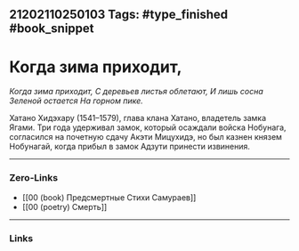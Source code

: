 21202110250103
Tags: #type_finished #book_snippet 
---
# Когда зима приходит,

*Когда зима приходит,
С деревьев листья облетают,
И лишь сосна
Зеленой остается
На горном пике.*

Хатано Хидэхару (1541–1579), глава клана Хатано, владетель замка Ягами. Три года удерживал замок, который осаждали войска Нобунага, согласился на почетную сдачу Акэти Мицухидэ, но был казнен князем Нобунагай, когда прибыл в замок Адзути принести извинения. 

---
### Zero-Links
 - [[00 (book) Предсмертные Стихи Самураев]]
 - [[00 (poetry) Смерть]]
---
### Links
